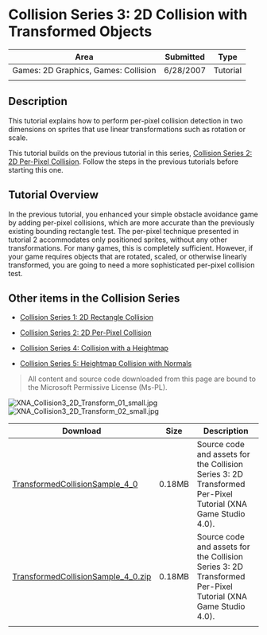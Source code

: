 # Collision Series 3: 2D Collision with Transformed Objects

|Area|Submitted|Type|
|-|-|-|
Games: 2D Graphics, Games: Collision|6/28/2007|Tutorial
||||

## Description

This tutorial explains how to perform per-pixel collision detection in two dimensions on sprites that use linear transformations such as rotation or scale.

This tutorial builds on the previous tutorial in this series, [Collision Series 2: 2D Per-Pixel Collision](Collision-Series-2-2D-Per-Pixel-Collision). Follow the steps in the previous tutorials before starting this one.

## Tutorial Overview

In the previous tutorial, you enhanced your simple obstacle avoidance game by adding per-pixel collisions, which are more accurate than the previously existing bounding rectangle test. The per-pixel technique presented in tutorial 2 accommodates only positioned sprites, without any other transformations. For many games, this is completely sufficient. However, if your game requires objects that are rotated, scaled, or otherwise linearly transformed, you are going to need a more sophisticated per-pixel collision test.

## Other items in the Collision Series

* [Collision Series 1: 2D Rectangle Collision](Collision-Series-1-2D-Rectangle-Collision)

* [Collision Series 2: 2D Per-Pixel Collision](Collision-Series-2-2D-Per-Pixel-Collision)

* [Collision Series 4: Collision with a Heightmap](Collision-Series-4-Collision-with-a-Heightmap)

* [Collision Series 5: Heightmap Collision with Normals](Collision-Series-5-Heightmap-Collision-with-Normals)

> All content and source code downloaded from this page are bound to the Microsoft Permissive License (Ms-PL).

![XNA_Collision3_2D_Transform_01_small.jpg](https://github.com/simondarksidej/XNAGameStudio/blob/archive/Images/XNA_Collision3_2D_Transform_01_small.jpg?raw=true)
![XNA_Collision3_2D_Transform_02_small.jpg](https://github.com/simondarksidej/XNAGameStudio/blob/archive/Images/XNA_Collision3_2D_Transform_02_small.jpg?raw=true)

Download | Size | Description
---|---|---|
[TransformedCollisionSample_4_0](https://github.com/simondarksidej/XNAGameStudio/tree/archive/Samples/TransformedCollisionSample_4_0) | 0.18MB | Source code and assets for the Collision Series 3: 2D Transformed Per-Pixel Tutorial (XNA Game Studio 4.0).
[TransformedCollisionSample_4_0.zip](https://github.com/simondarksidej/XNAGameStudioZips/raw/zips/TransformedCollisionSample_4_0.zip) | 0.18MB | Source code and assets for the Collision Series 3: 2D Transformed Per-Pixel Tutorial (XNA Game Studio 4.0).
||||
